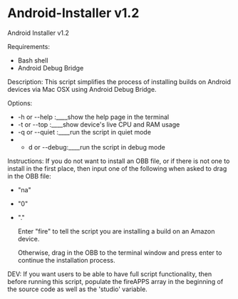 # Android-Installer v1.2
Android Installer v1.2

Requirements:
- Bash shell
- Android Debug Bridge

Description:
This script simplifies the process of installing builds on Android devices via Mac OSX using Android Debug Bridge.

Options:
- -h or --help	:____show the help page in the terminal
- -t or --top	:____show device's live CPU and RAM usage
- -q or --quiet	:____run the script in quiet mode
- - d or --debug:____run the script in debug mode

Instructions:
	If you do not want to install an OBB file, or if there is not one to install in the first place,
	then input one of the following when asked to drag in the OBB file:

- "na"
- "0"
- "."

	Enter "fire" to tell the script you are installing a build on an Amazon device.

	Otherwise, drag in the OBB to the terminal window and press enter to continue the installation process.

DEV:
If you want users to be able to have full script functionality, then before running this script, populate the fireAPPS array in the beginning of the source code as well as the 'studio' variable.

